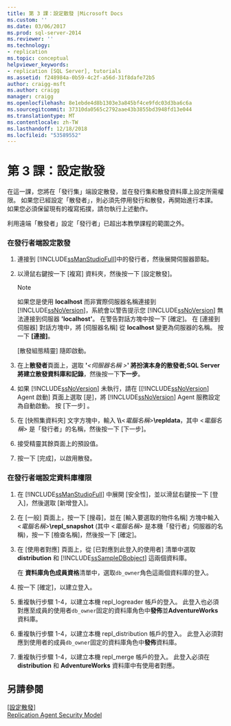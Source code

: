 ```yaml
---
title: 第 3 課：設定散發 |Microsoft Docs
ms.custom: ''
ms.date: 03/06/2017
ms.prod: sql-server-2014
ms.reviewer: ''
ms.technology:
- replication
ms.topic: conceptual
helpviewer_keywords:
- replication [SQL Server], tutorials
ms.assetid: f248984a-0b59-4c2f-a56d-31f8dafe72b5
author: craigg-msft
ms.author: craigg
manager: craigg
ms.openlocfilehash: 8e1ebde4d8b1303e3a845bf4ce9fdc03d3ba6c6a
ms.sourcegitcommit: 37310da0565c2792aae43b3855bd3948fd13e044
ms.translationtype: MT
ms.contentlocale: zh-TW
ms.lasthandoff: 12/18/2018
ms.locfileid: "53589552"
---
```

# <a name="lesson-3-configuring-distribution"></a>第 3 課：設定散發
  在這一課，您將在「發行集」端設定散發，並在發行集和散發資料庫上設定所需權限。 如果您已經設定「散發者」，則必須先停用發行和散發，再開始進行本課。 如果您必須保留現有的複寫拓撲，請勿執行上述動作。  
  
 利用遠端「散發者」設定「發行者」已超出本教學課程的範圍之外。  
  
### <a name="configuring-distribution-at-the-publisher"></a>在發行者端設定散發  
  
1.  連接到 [!INCLUDE[ssManStudioFull](../../includes/ssmanstudiofull-md.md)]中的發行者，然後展開伺服器節點。  
  
2.  以滑鼠右鍵按一下 [複寫] 資料夾，然後按一下 [設定散發]。  
  
    > [!NOTE]  
    >  如果您是使用 **localhost** 而非實際伺服器名稱連接到 [!INCLUDE[ssNoVersion](../../includes/ssnoversion-md.md)]，系統會以警告提示您 [!INCLUDE[ssNoVersion](../../includes/ssnoversion-md.md)] 無法連接到伺服器 **'localhost'**。 在警告對話方塊中按一下 [確定]。 在 [連接到伺服器] 對話方塊中，將 [伺服器名稱] 從 **localhost** 變更為伺服器的名稱。 按一下 **[連接]**。  
  
     [散發組態精靈] 隨即啟動。  
  
3.  在上**散發者**頁面上，選取 **'**_\<伺服器名稱 >_**' 將扮演本身的散發者;SQL Server 將建立散發資料庫和記錄**，然後按一下**下一步**。  
  
4.  如果 [!INCLUDE[ssNoVersion](../../includes/ssnoversion-md.md)] 未執行，請在 [[!INCLUDE[ssNoVersion](../../includes/ssnoversion-md.md)] Agent 啟動] 頁面上選取 [是]，將 [!INCLUDE[ssNoVersion](../../includes/ssnoversion-md.md)] Agent 服務設定為自動啟動。 按 [下一步] 。  
  
5.  在 [快照集資料夾] 文字方塊中，輸入 **\\\\**\<_電腦名稱>_**\repldata**，其中 \<*電腦名稱>* 是「發行者」的名稱，然後按一下 [下一步]。  
  
6.  接受精靈其餘頁面上的預設值。  
  
7.  按一下 [完成]，以啟用散發。  
  
### <a name="setting-database-permissions-at-the-publisher"></a>在發行者端設定資料庫權限  
  
1.  在 [!INCLUDE[ssManStudioFull](../../includes/ssmanstudiofull-md.md)] 中展開 [安全性]，並以滑鼠右鍵按一下 [登入]，然後選取 [新增登入]。  
  
2.  在 [一般] 頁面上，按一下 [搜尋]，並在 [輸入要選取的物件名稱] 方塊中輸入 \<_電腦名稱>_**\repl_snapshot** (其中 \<*電腦名稱>* 是本機「發行者」伺服器的名稱)，按一下 [檢查名稱]，然後按一下 [確定]。  
  
3.  在 [使用者對應] 頁面上，從 [已對應到此登入的使用者] 清單中選取 **distribution** 和 [!INCLUDE[ssSampleDBobject](../../includes/sssampledbobject-md.md)] 這兩個資料庫。  
  
     在 **資料庫角色成員資格**清單中，選取`db_owner`角色這兩個資料庫的登入。  
  
4.  按一下 [確定]，以建立登入。  
  
5.  重複執行步驟 1-4，以建立本機 repl_logreader 帳戶的登入。 此登入也必須對應至成員的使用者`db_owner`固定的資料庫角色中**發佈**並**AdventureWorks**資料庫。  
  
6.  重複執行步驟 1-4，以建立本機 repl_distribution 帳戶的登入。 此登入必須對應到使用者的成員`db_owner`固定的資料庫角色中**發佈**資料庫。  
  
7.  重複執行步驟 1-4，以建立本機 repl_merge 帳戶的登入。 此登入必須在 **distribution** 和 **AdventureWorks** 資料庫中有使用者對應。  
  
## <a name="see-also"></a>另請參閱  
 [[設定散發]](configure-distribution.md)   
 [Replication Agent Security Model](security/replication-agent-security-model.md)  
  
  
